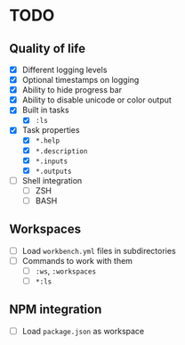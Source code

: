 # TODO

## Quality of life

- [x] Different logging levels
- [x] Optional timestamps on logging
- [x] Ability to hide progress bar
- [x] Ability to disable unicode or color output
- [x] Built in tasks
  - [x] `:ls`
- [x] Task properties
  - [x] `*.help`
  - [x] `*.description`
  - [x] `*.inputs`
  - [x] `*.outputs`
- [ ] Shell integration
  - [ ] ZSH
  - [ ] BASH

## Workspaces

- [ ] Load `workbench.yml` files in subdirectories
- [ ] Commands to work with them
  - [ ] `:ws`, `:workspaces`
  - [ ] `*:ls`

## NPM integration

- [ ] Load `package.json` as workspace
